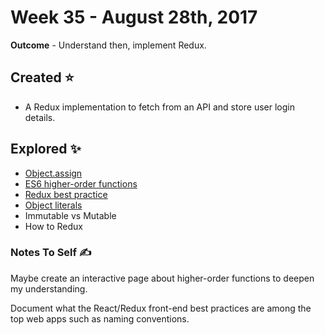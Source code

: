 # Week 35 - August 28th, 2017
**Outcome** - Understand then, implement Redux.

## Created ⭐
- A Redux implementation to fetch from an API and store user login details.

## Explored ✨
- [Object.assign](https://developer.mozilla.org/en/docs/Web/JavaScript/Reference/Global_Objects/Object/assign)
- [ES6 higher-order functions](https://www.airpair.com/javascript/posts/mastering-es6-higher-order-functions-for-arrays)
- [Redux best practice](https://medium.com/@kylpo/redux-best-practices-eef55a20cc72)
- [Object literals](https://developer.mozilla.org/en-US/docs/Web/JavaScript/Guide/Grammar_and_types#Object_literals)
- Immutable vs Mutable
- How to Redux

### Notes To Self ✍
Maybe create an interactive page about higher-order functions to deepen my understanding.

Document what the React/Redux front-end best practices are among the top web apps such as naming conventions.
